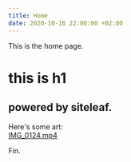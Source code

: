 ```yaml
---
title: Home
date: 2020-10-16 22:00:00 +02:00
---
```


This is the home page.

# this is h1 

## powered by siteleaf.

Here's some art:  
[IMG_0124.mp4](/uploads/IMG_0124.mp4)

Fin.

